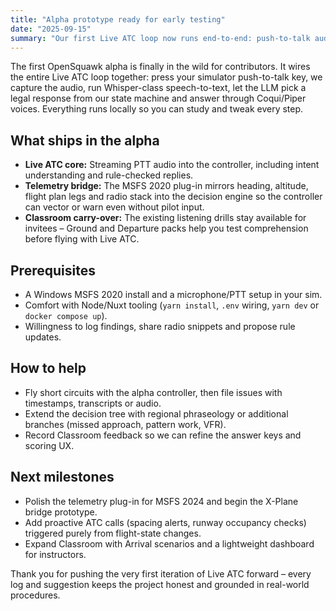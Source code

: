 ```yaml
---
title: "Alpha prototype ready for early testing"
date: "2025-09-15"
summary: "Our first Live ATC loop now runs end-to-end: push-to-talk audio, state machine decisions and natural voice replies."
---
```


The first OpenSquawk alpha is finally in the wild for contributors. It wires the entire Live ATC loop together:
press your simulator push-to-talk key, we capture the audio, run Whisper-class speech-to-text, let the LLM pick a
legal response from our state machine and answer through Coqui/Piper voices. Everything runs locally so you can study
and tweak every step.

## What ships in the alpha

- **Live ATC core:** Streaming PTT audio into the controller, including intent understanding and rule-checked replies.
- **Telemetry bridge:** The MSFS 2020 plug-in mirrors heading, altitude, flight plan legs and radio stack into the
  decision engine so the controller can vector or warn even without pilot input.
- **Classroom carry-over:** The existing listening drills stay available for invitees – Ground and Departure packs help
  you test comprehension before flying with Live ATC.

## Prerequisites

- A Windows MSFS 2020 install and a microphone/PTT setup in your sim.
- Comfort with Node/Nuxt tooling (`yarn install`, `.env` wiring, `yarn dev` or `docker compose up`).
- Willingness to log findings, share radio snippets and propose rule updates.

## How to help

- Fly short circuits with the alpha controller, then file issues with timestamps, transcripts or audio.
- Extend the decision tree with regional phraseology or additional branches (missed approach, pattern work, VFR).
- Record Classroom feedback so we can refine the answer keys and scoring UX.

## Next milestones

- Polish the telemetry plug-in for MSFS 2024 and begin the X-Plane bridge prototype.
- Add proactive ATC calls (spacing alerts, runway occupancy checks) triggered purely from flight-state changes.
- Expand Classroom with Arrival scenarios and a lightweight dashboard for instructors.

Thank you for pushing the very first iteration of Live ATC forward – every log and suggestion keeps the project honest
and grounded in real-world procedures.
